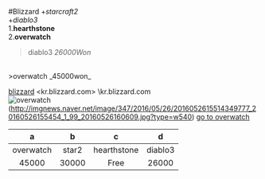 #Blizzard
+*starcraft2*<br>
+*diablo3*<br>
1.**hearthstone**<br>
2.**overwatch**<br>

>diablo3 _26000Won_
<br>
>overwatch _45000won_

[blizzard](kr.blizzard.com)
<kr.blizzard.com>
\kr.blizzard.com\
![overwatch] (http://imgnews.naver.net/image/347/2016/05/26/2016052615514349777_20160526155454_1_99_20160526160609.jpg?type=w540)
[go to overwatch][Overwatch]

| a | b | c | d|
| :---: | :---: | :---: | :---: |
| overwatch | star2 | hearthstone | diablo3 |
| 45000     | 30000 | Free        | 26000   |


[Overwatch]: https://playoverwatch.com/ko-kr/
